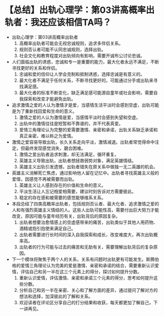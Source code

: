 # 【总结】出轨心理学：第03讲高概率出轨者：我还应该相信TA吗？

-   出轨心理学：第03讲高概率出轨者
    1.  高概率出轨者可能会无视忠诚规则，追求多伴侣关系。
    2.  规则否认者可能不认同忠诚规则，选择出轨。
    3.  社会文化和教育程度对出轨倾向有影响，需要开诚布公讨论忠诚。
-   人们面临出轨的诱惑，忠诚和专一是重要的能力，最大化者永远不满足，不断寻找更好的关系和伴侣。
    1.  忠诚和爱的信仰让人学会克制和抵制诱惑，选择忠诚是有意义的。
    2.  最大化者不满足于任何关系，不断寻找更好的，可能通过分手或出轨来寻找满足感。
    3.  最大化者的标准不断变化，缺乏满足感可能源自童年或社会影响，需要自我探索和改变才能避免出轨。
-   追求激情之爱的人认为激情才是爱，当感情生活平淡时会感到空虚，出轨可能是为了重新找回爱和生命的意义。
    1.  激情之爱的人认为激情是爱，当感情平淡时会感到失望和空虚。
    2.  出轨中的激情往往是短暂和不靠谱的，并不代表真爱。
    3.  爱情三角理论认为完整的爱需要激情、亲密和承诺，出轨关系缺乏承诺和真正亲密，难以称之为爱情。
-   激情之爱容易导致出轨，长久关系走向平淡，激情减退。出轨者常觉得命中注定，但最终发现感觉消失，磨合困难。
    1.  激情之爱出轨者追求刺激，却无法满足，循环重复。
    2.  英雄主义导致出轨，出轨者想拯救弱势对象，满足英雄情结。
    3.  英雄主义出轨引发遗憾，出轨者错失在原关系中做独一无二英雄的机会。
-   英雄主义消解死亡焦虑，通过影响他人留在记忆中。出轨者寻找英雄主义般的爱情，因感觉不再被需要而出轨。
    1.  英雄主义让人感到存在的价值和生命的意义。
    2.  平淡生活让人忘记相爱相需要，建议时刻告诉对方需要彼此。
    3.  稳定的存在感和被需要的感觉能够维系关系。
-   本段总结了四类高概率出轨者，包括规则否认者、最大化者、追求激情之爱的人和有强烈英雄主义情结的人。这些人出轨可能性高，需要付出巨大努力才能改变，原因可能与童年经历有关，出轨背后的原因复杂。
    1.  出轨者想要治愈情感上的空虚感带来的痛苦，出轨类似于其他人用药物、酒精或抱引抱使来满足自己。
    2.  出轨者需要进行长时间的深入自我探索和成长，改变难度大，再次出轨概率高。
    3.  出轨者的行为可能与过去的痛苦和无助有关，需要理解出轨背后的复杂原因。
-   下一个模块将聚焦于两个人的关系，关系有问题时出轨更有可能发生。斯腾伯格的爱情三角理论认为完美的爱是激情、亲密和承诺的结合，需要重新认识爱情，评估自己和另一半在这三个元素上的得分，探讨如何提升分数。
    1.  重新认识爱情，评估激情、亲密和承诺三个元素的得分，思考如何提升这些分数。
    2.  分析自己和另一半在亲密、关心和了解方面的差异，通过提问了解对方的想法和选择，加深彼此的了解和关系。
    3.  欢迎读者在评论区分享自己的打分结果和收获，每天都更加了解自己，下一讲再见。